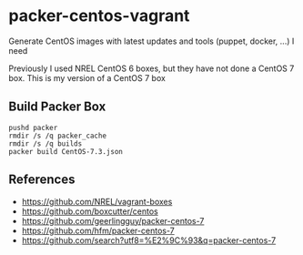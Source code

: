 # packer-centos-vagrant
Generate CentOS images with latest updates and tools (puppet, docker, ...) I need

Previously I used NREL CentOS 6 boxes, but they have not done a CentOS 7 box.
This is my version of a CentOS 7 box

## Build Packer Box

    pushd packer
    rmdir /s /q packer_cache
    rmdir /s /q builds
    packer build CentOS-7.3.json

## References

- https://github.com/NREL/vagrant-boxes
- https://github.com/boxcutter/centos
- https://github.com/geerlingguy/packer-centos-7
- https://github.com/hfm/packer-centos-7
- https://github.com/search?utf8=%E2%9C%93&q=packer-centos-7
